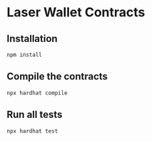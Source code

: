 # Laser Wallet Contracts

## Installation 

```
npm install
```

## Compile the contracts
```
npx hardhat compile
```

## Run all tests
```
npx hardhat test
````

